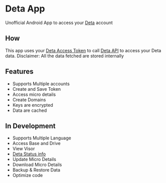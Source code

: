 
# Deta App

Unofficial Android App to access your [Deta](https://web.deta.sh/) account


## How

This app uses your [Deta Access Token](https://docs.deta.sh/docs/cli/auth/#deta-access-tokens) to call [Deta API](https://github.com/deta/deta-cli/) to access your Deta data.
Disclaimer: All the data fetched are stored internally


## Features

- Supports Multiple accounts
- Create and Save Token
- Access micro details
- Create Domains
- Keys are encrypted
- Data are cached

## In Development

- Supports Multiple Language
- Access Base and Drive
- View Visor 
- [Deta Status info](http://status.deta.dev/)
- Update Micro Details
- Download Micro Details
- Backup & Restore Data
- Optimize code